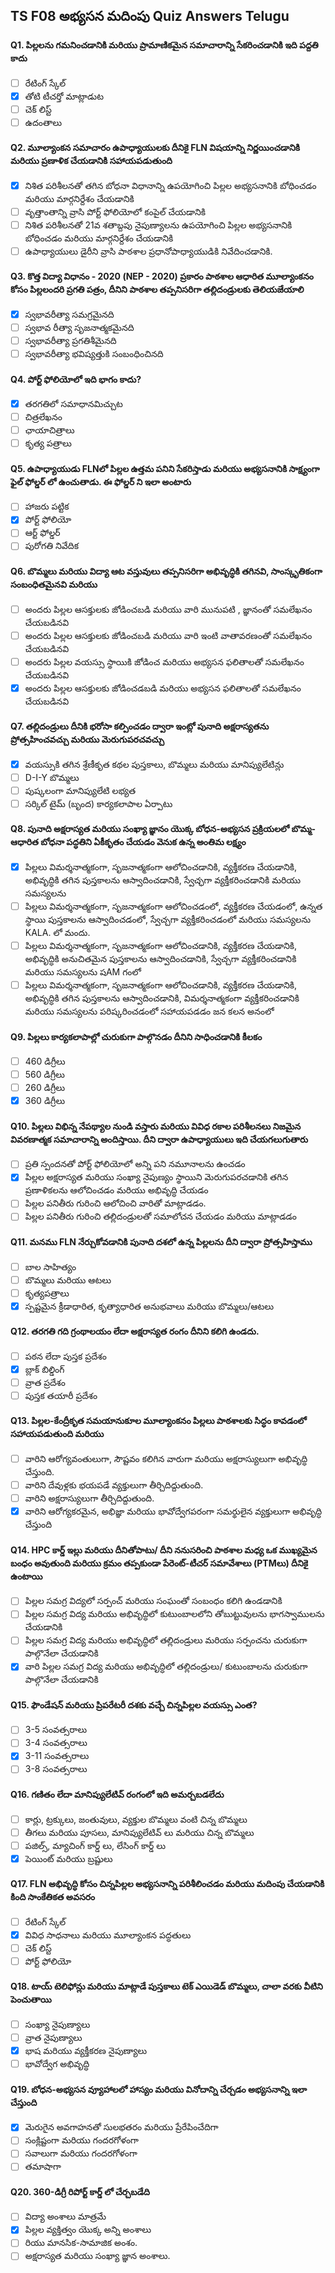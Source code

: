 ## TS F08 అభ్యసన మదింపు Quiz Answers Telugu

#### Q1. పిల్లలను గమనించడానికి మరియు ప్రామాణికమైన సమాచారాన్ని సేకరించడానికి ఇది పద్దతి కాదు

- [ ] రేటింగ్ స్కేల్
- [x] తోటి టీచర్తో మాట్లాడుట
- [ ] చెక్ లిస్ట్
- [ ] ఉదంతాలు

#### Q2. మూల్యాంకన సమాచారం ఉపాధ్యాయులకు దీనికై FLN విషయాన్ని నిర్ణయించడానికి మరియు ప్రణాళిక చేయడానికి సహాయపడుతుంది

- [x] నిశిత పరిశీలనతో తగిన బోధనా విధానాన్ని ఉపయోగించి పిల్లల అభ్యసనానికి బోధించడం మరియు మార్గనిర్దేశం చేయడానికి
- [ ] వృత్తాంతాన్ని వ్రాసి పోర్ట్ ఫోలియోలో కంపైల్ చేయడానికి
- [ ] నిశిత పరిశీలనతో 21వ శతాబ్దపు నైపుణ్యాలను ఉపయోగించి పిల్లల అభ్యసనానికి బోధించడం మరియు మార్గనిర్దేశం చేయడానికి
- [ ] ఉపాధ్యాయులు డైరీని వ్రాసి పాఠశాల ప్రధానోపాధ్యాయుడికి నివేదించడానికి.

#### Q3. కొత్త విద్యా విధానం - 2020 (NEP - 2020) ప్రకారం పాఠశాల ఆధారిత మూల్యాంకనం కోసం పిల్లలందరి ప్రగతి పత్రం, దీనిని పాఠశాల తప్పనిసరిగా తల్లిదండ్రులకు తెలియజేయాలి

- [x] స్వభావరీత్యా సమగ్రమైనది
- [ ] స్వభావ రీత్యా సృజనాత్మకమైనది
- [ ] స్వభావరీత్యా ప్రగతిశీమైనది
- [ ] స్వభావరీత్యా భవిష్యత్తుకి సంబంధించినది

#### Q4. పోర్ట్ ఫోలియోలో ఇది భాగం కాదు?

- [x] తరగతిలో సమాధానమిచ్చుట
- [ ] చిత్రలేఖనం
- [ ] ఛాయాచిత్రాలు
- [ ] కృత్య పత్రాలు

#### Q5. ఉపాధ్యాయుడు FLNలో పిల్లల ఉత్తమ పనిని సేకరిస్తాడు మరియు అభ్యసనానికి సాక్ష్యంగా ఫైల్ ఫోల్డర్ లో ఉంచుతాడు. ఈ ఫోల్డర్ ని ఇలా అంటారు

- [ ] హాజరు పట్టిక
- [x] పోర్ట్ ఫోలియో
- [ ] ఆర్ట్ ఫోల్డర్
- [ ] పురోగతి నివేదిక

#### Q6. బొమ్మలు మరియు విద్యా ఆట వస్తువులు తప్పనిసరిగా అభివృద్ధికి తగినవి, సాంస్కృతికంగా సంబంధితమైనవి మరియు
- [ ] అందరు పిల్లల ఆసక్తులకు జోడించబడి మరియు వారి మునుపటి , జ్ఞానంతో సమలేఖనం చేయబడినవి
- [ ] అందరు పిల్లల ఆసక్తులకు జోడించబడి మరియు వారి ఇంటి వాతావరణంతో సమలేఖనం చేయబడినవి
- [ ] అందరు పిల్లల వయస్సు స్థాయికి జోడించ మరియు అభ్యసన ఫలితాలతో సమలేఖనం చేయబడినవి
- [x] అందరు పిల్లల ఆసక్తులకు జోడించడబడి మరియు అభ్యసన ఫలితాలతో సమలేఖనం చేయబడినవి

#### Q7. తల్లిదండ్రులు దీనికి భరోసా కల్పించడం ద్వారా ఇంట్లో పునాది అక్షరాస్యతను ప్రోత్సహించవచ్చు మరియు మెరుగుపరచవచ్చు

- [x] వయస్సుకి తగిన శ్రేణీకృత కథల పుస్తకాలు, బొమ్మలు మరియు మానిప్యులేటిన్లు
- [ ] D-I-Y బొమ్మలు
- [ ] పుష్కలంగా మానిప్యులేటి లభ్యత
- [ ] సర్కిల్ టైమ్ (బృంద) కార్యకలాపాల ఏర్పాటు

#### Q8. పునాది అక్షరాస్యత మరియు సంఖ్యా జ్ఞానం యొక్క బోధన-అభ్యసన ప్రక్రియలలో బొమ్మ-ఆధారిత బోధనా పద్ధతిని ఏకీకృతం చేయడం వెనుక ఉన్న అంతిమ లక్ష్యం

- [x] పిల్లలు విమర్శనాత్మకంగా, సృజనాత్మకంగా ఆలోచించడానికి, వ్యక్తీకరణ చేయడానికి, అభివృద్ధికి తగిన పుస్తకాలను ఆస్వాదించడానికి, స్వేచ్ఛగా వ్యక్తీకరించడానికి మరియు సమస్యలను 
- [ ] పిల్లలు విమర్శనాత్మకంగా, సృజనాత్మకంగా ఆలోచించడంలో, వ్యక్తీకరణ చేయడంలో, ఉన్నత స్థాయి పుస్తకాలను ఆస్వాదించడంలో, స్వేచ్చగా వ్యక్తీకరించడంలో మరియు సమస్యలను KALA. లో మందు. 
- [ ] పిల్లలు విమర్శనాత్మకంగా, సృజనాత్మకంగా ఆలోచించడానికి, వ్యక్తీకరణ చేయడానికి, అభివృద్ధికి అనుచితమైన పుస్తకాలను ఆస్వాదించడానికి, స్వేచ్చగా వ్యక్తీకరించడానికి మరియు సమస్యలను షAM గంలో
- [ ] పిల్లలు విమర్శనాత్మకంగా, సృజనాత్మకంగా ఆలోచించడానికి, వ్యక్తీకరణ చేయడానికి, అభివృద్ధికి తగిన పుస్తకాలను ఆస్వాదించడానికి, విమర్శనాత్మకంగా వ్యక్తీకరించడానికి మరియు సమస్యలను పరిష్కరించడంలో సహాయపడడం జన కలన అనంలో

#### Q9. పిల్లలు కార్యకలాపాల్లో చురుకుగా పాల్గొనడం దీనిని సాధించడానికి కీలకం

- [ ] 460 డిగ్రీలు
- [ ] 560 డిగ్రీలు
- [ ] 260 డిగ్రీలు
- [X] 360 డిగ్రీలు

#### Q10. పిల్లలు విభిన్న నేపథ్యాల నుండి వస్తారు మరియు వివిధ రకాల పరిశీలనలు నిజమైన వివరణాత్మక సమాచారాన్ని అందిస్తాయి. దీని ద్వారా ఉపాధ్యాయులు ఇది చేయగలుగుతారు

- [ ] ప్రతి స్పందనతో పోర్ట్ ఫోలియోలో అన్ని పని నమూనాలను ఉంచడం
- [x] పిల్లల అక్షరాస్యత మరియు సంఖ్యా నైపుణ్యం స్థాయిని మెరుగుపరచడానికి తగిన ప్రణాళికలను ఆలోచించడం మరియు అభివృద్ధి చేయడం 
- [ ] పిల్లల పనితీరు గురించి ఆలోచించి వారితో మాట్లాడడం.
- [ ] పిల్లల పనితీరు గురించి తల్లిదండ్రులతో సమాలోచన చేయడం మరియు మాట్లాడడం

#### Q11. మనము FLN నేర్చుకోవడానికి పునాది దశలో ఉన్న పిల్లలను దీని ద్వారా ప్రోత్సహిస్తాము

- [ ] బాల సాహిత్యం
- [ ] బొమ్మలు మరియు ఆటలు
- [ ] కృత్యపత్రాలు
- [x] స్పష్టమైన క్రీడాధారిత, కృత్యాధారిత అనుభవాలు మరియు బొమ్మలు/ఆటలు

#### Q12. తరగతి గది గ్రంథాలయం లేదా అక్షరాస్యత రంగం దీనిని కలిగి ఉండదు.

- [ ] పఠన లేదా పుస్తక ప్రదేశం
- [x] బ్లాక్ బిల్డింగ్
- [ ] వ్రాత ప్రదేశం
- [ ] పుస్తక తయారీ ప్రదేశం

#### Q13. పిల్లల-కేంద్రీకృత సమయానుకూల మూల్యాంకనం పిల్లలు పాఠశాలకు సిద్ధం కావడంలో సహాయపడుతుంది మరియు

- [ ] వారిని ఆరోగ్యవంతులుగా, సౌష్టవం కలిగిన వారుగా మరియు అక్షరాస్యులుగా అభివృద్ధి చేస్తుంది.
- [ ] వారిని దేవుళ్లకు భయపడే వ్యక్తులుగా తీర్చిదిద్దుతుంది.
- [ ] వారిని అక్షరాస్యులుగా తీర్చిదిద్దుతుంది.
- [x] వారిని ఆరోగ్యకరమైన, అభిజ్ఞా మరియు భావోద్వేగపరంగా సమర్థులైన వ్యక్తులుగా అభివృద్ధి చేస్తుంది

#### Q14. HPC కార్డ్ ఇల్లు మరియు దీనితోపాటు/ దీని ననుసరించి పాఠశాల మధ్య ఒక ముఖ్యమైన బంధం అవుతుంది మరియు క్రమం తప్పకుండా పేరెంట్-టీచర్ సమావేశాలు (PTMలు) దీనికై ఉంటాయి

- [ ] పిల్లల సమగ్ర విద్యలో సర్పంచ్ మరియు సంఘంతో సంబంధం కలిగి ఉండడానికి
- [ ] పిల్లల సమగ్ర విద్య మరియు అభివృద్ధిలో కుటుంబాలలోని తోబుట్టువులను భాగస్వాములను చేయడానికి
- [ ] పిల్లల సమగ్ర విద్య మరియు అభివృద్ధిలో తల్లిదండ్రులు మరియు సర్పంచను చురుకుగా పాల్గొనేలా చేయడానికి
- [x] వారి పిల్లల సమగ్ర విద్య మరియు అభివృద్ధిలో తల్లిదండ్రులు/ కుటుంబాలను చురుకుగా పాల్గొనేలా చేయడానికి

#### Q15. ఫౌండేషన్ మరియు ప్రిపరేటరీ దశకు వచ్చే చిన్నపిల్లల వయస్సు ఎంత?

- [ ] 3-5 సంవత్సరాలు
- [ ] 3-4 సంవత్సరాలు
- [x] 3-11 సంవత్సరాలు
- [ ] 3-8 సంవత్సరాలు

#### Q16. గణితం లేదా మానిప్యులేటివ్ రంగంలో ఇది అమర్చబడలేదు

- [ ] కార్లు, ట్రక్కులు, జంతువులు, వ్యక్తుల బొమ్మలు వంటి చిన్న బొమ్మలు
- [ ] తీగలు మరియు పూసలు, మానిప్యులేటివ్ లు మరియు చిన్న బొమ్మలు
- [ ] పజిల్స్, మ్యాచింగ్ కార్డ్ లు, లేసింగ్ కార్డ్ లు
- [x] పెయింట్ మరియు బ్రష్టులు

#### Q17. FLN అభివృద్ధి కోసం చిన్నపిల్లల అభ్యసనాన్ని పరిశీలించడం మరియు మదింపు చేయడానికి కింది సాంకేతికత అవసరం

- [ ] రేటింగ్ స్కేల్
- [x] వివిధ సాధనాలు మరియు మూల్యాంకన పద్ధతులు
- [ ] చెక్ లిస్ట్
- [ ] పోర్ట్ ఫోలియో

#### Q18. టాయ్ టెలిఫోన్లు మరియు మాట్లాడే పుస్తకాలు టెక్ ఎయిడెడ్ బొమ్మలు, చాలా వరకు వీటిని పెంచుతాయి

- [ ] సంఖ్యా నైపుణ్యాలు
- [ ] వ్రాత నైపుణ్యాలు
- [x] భాష మరియు వ్యక్తీకరణ నైపుణ్యాలు
- [ ] భావోద్వేగ అభివృద్ధి

#### Q19. బోధన-అభ్యసన వ్యూహాలలో హాస్యం మరియు వినోదాన్ని చేర్చడం అభ్యసనాన్ని ఇలా చేస్తుంది

- [x] మెరుగైన అవగాహనతో సులభతరం మరియు ప్రేరేపించేదిగా
- [ ] సంక్లిష్టంగా మరియు గందరగోళంగా
- [ ] సవాలుగా మరియు గందరగోళంగా
- [ ] తమాషాగా

#### Q20. 360-డిగ్రీ రిపోర్ట్ కార్డ్ లో చేర్చబడేది

- [ ] విద్యా అంశాలు మాత్రమే
- [x] పిల్లల వ్యక్తిత్వం యొక్క అన్ని అంశాలు
- [ ] రియు మానసిక-సామాజిక అంశం.
- [ ] అక్షరాస్యత మరియు సంఖ్యా జ్ఞాన అంశాలు.
